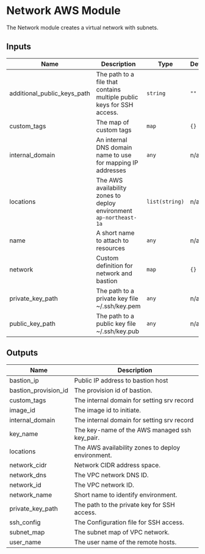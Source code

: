 # Network AWS Module

The Network module creates a virtual network with subnets.

## Inputs

| Name | Description | Type | Default | Required |
|------|-------------|------|---------|:--------:|
| additional_public_keys_path | The path to a file that contains multiple public keys for SSH access. | `string` | `""` | no |
| custom_tags | The map of custom tags | `map` | `{}` | no |
| internal_domain | An internal DNS domain name to use for mapping IP addresses | `any` | n/a | yes |
| locations | The AWS availability zones to deploy environment `ap-northeast-1a` | `list(string)` | n/a | yes |
| name | A short name to attach to resources | `any` | n/a | yes |
| network | Custom definition for network and bastion | `map` | `{}` | no |
| private_key_path | The path to a private key file ~/.ssh/key.pem | `any` | n/a | yes |
| public_key_path | The path to a public key file ~/.ssh/key.pub | `any` | n/a | yes |

## Outputs

| Name | Description |
|------|-------------|
| bastion_ip | Public IP address to bastion host |
| bastion_provision_id | The provision id of bastion. |
| custom_tags | The internal domain for setting srv record |
| image_id | The image id to initiate. |
| internal_domain | The internal domain for setting srv record |
| key_name | The key-name of the AWS managed ssh key_pair. |
| locations | The AWS availability zones to deploy environment. |
| network_cidr | Network CIDR address space. |
| network_dns | The VPC network DNS ID. |
| network_id | The VPC network ID. |
| network_name | Short name to identify environment. |
| private_key_path | The path to the private key for SSH access. |
| ssh_config | The Configuration file for SSH access. |
| subnet_map | The subnet map of VPC network. |
| user_name | The user name of the remote hosts. |


